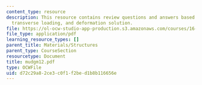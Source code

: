 ```yaml
---
content_type: resource
description: This resource contains review questions and answers based on euler buckling,
  transverse loading, and deformation solution.
file: https://ol-ocw-studio-app-production.s3.amazonaws.com/courses/16-01-unified-engineering-i-ii-iii-iv-fall-2005-spring-2006/d72c29a82ce3c0f1f2bed1b8b116656e_mudgm12.pdf
file_type: application/pdf
learning_resource_types: []
parent_title: Materials/Structures
parent_type: CourseSection
resourcetype: Document
title: mudgm12.pdf
type: OCWFile
uid: d72c29a8-2ce3-c0f1-f2be-d1b8b116656e
---
```

